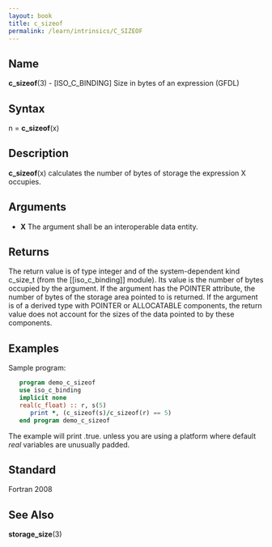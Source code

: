 ```yaml
---
layout: book
title: c_sizeof
permalink: /learn/intrinsics/C_SIZEOF
---
```

## __Name__

__c\_sizeof__(3) - \[ISO\_C\_BINDING\] Size in bytes of an expression
(GFDL)

## __Syntax__

n = __c\_sizeof__(x)

## __Description__

__c\_sizeof__(x) calculates the number of bytes of storage the
expression X occupies.

## __Arguments__

  - __X__
    The argument shall be an interoperable data entity.

## __Returns__

The return value is of type integer and of the system-dependent kind
c\_size\_t (from the \[\[iso\_c\_binding\]\] module). Its value is the
number of bytes occupied by the argument. If the argument has the
POINTER attribute, the number of bytes of the storage area pointed to is
returned. If the argument is of a derived type with POINTER or
ALLOCATABLE components, the return value does not account for the sizes
of the data pointed to by these components.

## __Examples__

Sample program:

```fortran
   program demo_c_sizeof
   use iso_c_binding
   implicit none
   real(c_float) :: r, s(5)
      print *, (c_sizeof(s)/c_sizeof(r) == 5)
   end program demo_c_sizeof
```

The example will print .true. unless you are using a platform where
default _real_ variables are unusually padded.

## __Standard__

Fortran 2008

## __See Also__

__storage\_size__(3)
